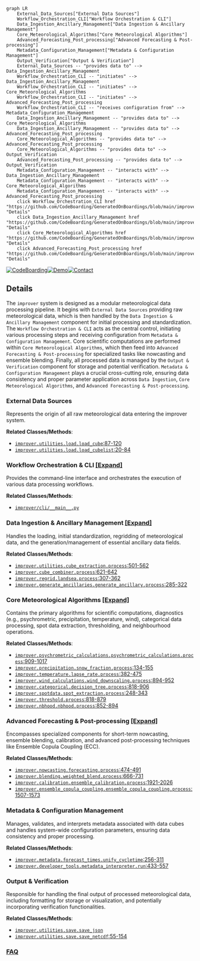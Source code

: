 ```mermaid
graph LR
    External_Data_Sources["External Data Sources"]
    Workflow_Orchestration_CLI["Workflow Orchestration & CLI"]
    Data_Ingestion_Ancillary_Management["Data Ingestion & Ancillary Management"]
    Core_Meteorological_Algorithms["Core Meteorological Algorithms"]
    Advanced_Forecasting_Post_processing["Advanced Forecasting & Post-processing"]
    Metadata_Configuration_Management["Metadata & Configuration Management"]
    Output_Verification["Output & Verification"]
    External_Data_Sources -- "provides data to" --> Data_Ingestion_Ancillary_Management
    Workflow_Orchestration_CLI -- "initiates" --> Data_Ingestion_Ancillary_Management
    Workflow_Orchestration_CLI -- "initiates" --> Core_Meteorological_Algorithms
    Workflow_Orchestration_CLI -- "initiates" --> Advanced_Forecasting_Post_processing
    Workflow_Orchestration_CLI -- "receives configuration from" --> Metadata_Configuration_Management
    Data_Ingestion_Ancillary_Management -- "provides data to" --> Core_Meteorological_Algorithms
    Data_Ingestion_Ancillary_Management -- "provides data to" --> Advanced_Forecasting_Post_processing
    Core_Meteorological_Algorithms -- "provides data to" --> Advanced_Forecasting_Post_processing
    Core_Meteorological_Algorithms -- "provides data to" --> Output_Verification
    Advanced_Forecasting_Post_processing -- "provides data to" --> Output_Verification
    Metadata_Configuration_Management -- "interacts with" --> Data_Ingestion_Ancillary_Management
    Metadata_Configuration_Management -- "interacts with" --> Core_Meteorological_Algorithms
    Metadata_Configuration_Management -- "interacts with" --> Advanced_Forecasting_Post_processing
    click Workflow_Orchestration_CLI href "https://github.com/CodeBoarding/GeneratedOnBoardings/blob/main/improver/Workflow_Orchestration_CLI.md" "Details"
    click Data_Ingestion_Ancillary_Management href "https://github.com/CodeBoarding/GeneratedOnBoardings/blob/main/improver/Data_Ingestion_Ancillary_Management.md" "Details"
    click Core_Meteorological_Algorithms href "https://github.com/CodeBoarding/GeneratedOnBoardings/blob/main/improver/Core_Meteorological_Algorithms.md" "Details"
    click Advanced_Forecasting_Post_processing href "https://github.com/CodeBoarding/GeneratedOnBoardings/blob/main/improver/Advanced_Forecasting_Post_processing.md" "Details"
```

[![CodeBoarding](https://img.shields.io/badge/Generated%20by-CodeBoarding-9cf?style=flat-square)](https://github.com/CodeBoarding/GeneratedOnBoardings)[![Demo](https://img.shields.io/badge/Try%20our-Demo-blue?style=flat-square)](https://www.codeboarding.org/demo)[![Contact](https://img.shields.io/badge/Contact%20us%20-%20contact@codeboarding.org-lightgrey?style=flat-square)](mailto:contact@codeboarding.org)

## Details

The `improver` system is designed as a modular meteorological data processing pipeline. It begins with `External Data Sources` providing raw meteorological data, which is then handled by the `Data Ingestion & Ancillary Management` component for initial processing and standardization. The `Workflow Orchestration & CLI` acts as the central control, initiating various processing steps and receiving configuration from `Metadata & Configuration Management`. Core scientific computations are performed within `Core Meteorological Algorithms`, which then feed into `Advanced Forecasting & Post-processing` for specialized tasks like nowcasting and ensemble blending. Finally, all processed data is managed by the `Output & Verification` component for storage and potential verification. `Metadata & Configuration Management` plays a crucial cross-cutting role, ensuring data consistency and proper parameter application across `Data Ingestion`, `Core Meteorological Algorithms`, and `Advanced Forecasting & Post-processing`.

### External Data Sources
Represents the origin of all raw meteorological data entering the improver system.


**Related Classes/Methods**:

- <a href="https://github.com/metoppv/improver/blob/master/improver/utilities/load.py#L87-L120" target="_blank" rel="noopener noreferrer">`improver.utilities.load.load_cube`:87-120</a>
- <a href="https://github.com/metoppv/improver/blob/master/improver/utilities/load.py#L20-L84" target="_blank" rel="noopener noreferrer">`improver.utilities.load.load_cubelist`:20-84</a>


### Workflow Orchestration & CLI [[Expand]](./Workflow_Orchestration_CLI.md)
Provides the command-line interface and orchestrates the execution of various data processing workflows.


**Related Classes/Methods**:

- <a href="https://github.com/metoppv/improver/blob/master/improver/cli/__main__.py" target="_blank" rel="noopener noreferrer">`improver/cli/__main__.py`</a>


### Data Ingestion & Ancillary Management [[Expand]](./Data_Ingestion_Ancillary_Management.md)
Handles the loading, initial standardization, regridding of meteorological data, and the generation/management of essential ancillary data fields.


**Related Classes/Methods**:

- <a href="https://github.com/metoppv/improver/blob/master/improver/utilities/cube_extraction.py#L501-L562" target="_blank" rel="noopener noreferrer">`improver.utilities.cube_extraction.process`:501-562</a>
- <a href="https://github.com/metoppv/improver/blob/master/improver/cube_combiner.py#L621-L642" target="_blank" rel="noopener noreferrer">`improver.cube_combiner.process`:621-642</a>
- <a href="https://github.com/metoppv/improver/blob/master/improver/regrid/landsea.py#L307-L362" target="_blank" rel="noopener noreferrer">`improver.regrid.landsea.process`:307-362</a>
- <a href="https://github.com/metoppv/improver/blob/master/improver/generate_ancillaries/generate_ancillary.py#L285-L322" target="_blank" rel="noopener noreferrer">`improver.generate_ancillaries.generate_ancillary.process`:285-322</a>


### Core Meteorological Algorithms [[Expand]](./Core_Meteorological_Algorithms.md)
Contains the primary algorithms for scientific computations, diagnostics (e.g., psychrometric, precipitation, temperature, wind), categorical data processing, spot data extraction, thresholding, and neighbourhood operations.


**Related Classes/Methods**:

- <a href="https://github.com/metoppv/improver/blob/master/improver/psychrometric_calculations/psychrometric_calculations.py#L909-L1017" target="_blank" rel="noopener noreferrer">`improver.psychrometric_calculations.psychrometric_calculations.process`:909-1017</a>
- <a href="https://github.com/metoppv/improver/blob/master/improver/precipitation/snow_fraction.py#L134-L155" target="_blank" rel="noopener noreferrer">`improver.precipitation.snow_fraction.process`:134-155</a>
- <a href="https://github.com/metoppv/improver/blob/master/improver/temperature/lapse_rate.py#L382-L475" target="_blank" rel="noopener noreferrer">`improver.temperature.lapse_rate.process`:382-475</a>
- <a href="https://github.com/metoppv/improver/blob/master/improver/wind_calculations/wind_downscaling.py#L894-L952" target="_blank" rel="noopener noreferrer">`improver.wind_calculations.wind_downscaling.process`:894-952</a>
- <a href="https://github.com/metoppv/improver/blob/master/improver/categorical/decision_tree.py#L818-L906" target="_blank" rel="noopener noreferrer">`improver.categorical.decision_tree.process`:818-906</a>
- <a href="https://github.com/metoppv/improver/blob/master/improver/spotdata/spot_extraction.py#L248-L343" target="_blank" rel="noopener noreferrer">`improver.spotdata.spot_extraction.process`:248-343</a>
- <a href="https://github.com/metoppv/improver/blob/master/improver/threshold.py#L818-L879" target="_blank" rel="noopener noreferrer">`improver.threshold.process`:818-879</a>
- <a href="https://github.com/metoppv/improver/blob/master/improver/nbhood/nbhood.py#L852-L894" target="_blank" rel="noopener noreferrer">`improver.nbhood.nbhood.process`:852-894</a>


### Advanced Forecasting & Post-processing [[Expand]](./Advanced_Forecasting_Post_processing.md)
Encompasses specialized components for short-term nowcasting, ensemble blending, calibration, and advanced post-processing techniques like Ensemble Copula Coupling (ECC).


**Related Classes/Methods**:

- <a href="https://github.com/metoppv/improver/blob/master/improver/nowcasting/forecasting.py#L474-L491" target="_blank" rel="noopener noreferrer">`improver.nowcasting.forecasting.process`:474-491</a>
- <a href="https://github.com/metoppv/improver/blob/master/improver/blending/weighted_blend.py#L666-L731" target="_blank" rel="noopener noreferrer">`improver.blending.weighted_blend.process`:666-731</a>
- <a href="https://github.com/metoppv/improver/blob/master/improver/calibration/ensemble_calibration.py#L1921-L2026" target="_blank" rel="noopener noreferrer">`improver.calibration.ensemble_calibration.process`:1921-2026</a>
- <a href="https://github.com/metoppv/improver/blob/master/improver/ensemble_copula_coupling/ensemble_copula_coupling.py#L1507-L1573" target="_blank" rel="noopener noreferrer">`improver.ensemble_copula_coupling.ensemble_copula_coupling.process`:1507-1573</a>


### Metadata & Configuration Management
Manages, validates, and interprets metadata associated with data cubes and handles system-wide configuration parameters, ensuring data consistency and proper processing.


**Related Classes/Methods**:

- <a href="https://github.com/metoppv/improver/blob/master/improver/metadata/forecast_times.py#L256-L311" target="_blank" rel="noopener noreferrer">`improver.metadata.forecast_times.unify_cycletime`:256-311</a>
- <a href="https://github.com/metoppv/improver/blob/master/improver/developer_tools/metadata_interpreter.py#L433-L557" target="_blank" rel="noopener noreferrer">`improver.developer_tools.metadata_interpreter.run`:433-557</a>


### Output & Verification
Responsible for handling the final output of processed meteorological data, including formatting for storage or visualization, and potentially incorporating verification functionalities.


**Related Classes/Methods**:

- <a href="https://github.com/metoppv/improver/blob/master/improver/utilities/save.py" target="_blank" rel="noopener noreferrer">`improver.utilities.save.save_json`</a>
- <a href="https://github.com/metoppv/improver/blob/master/improver/utilities/save.py#L55-L154" target="_blank" rel="noopener noreferrer">`improver.utilities.save.save_netcdf`:55-154</a>




### [FAQ](https://github.com/CodeBoarding/GeneratedOnBoardings/tree/main?tab=readme-ov-file#faq)